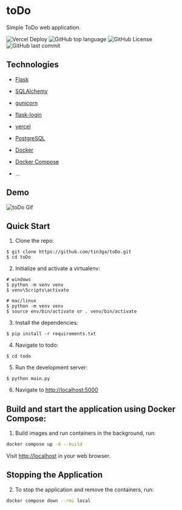 # toDo

Simple ToDo web application.

![Vercel Deploy](https://therealsujitk-vercel-badge.vercel.app/?app=todo-phi-blue)
![GitHub top language](https://img.shields.io/github/languages/top/tin3ga/toDo)
![GitHub License](https://img.shields.io/github/license/tin3ga/toDo)
![GitHub last commit](https://img.shields.io/github/last-commit/tin3ga/toDo)

## Technologies

- [Flask](https://flask.palletsprojects.com/en/3.0.x/)
- [SQLAlchemy](https://docs.sqlalchemy.org/en/20/intro.html#documentation-overview)
- [gunicorn](https://gunicorn.org/#quickstart)
- [flask-login](https://flask-login.readthedocs.io/en/latest/)
- [vercel](https://vercel.com/docs)
- [PostgreSQL](http://www.postgresql.org/)
- [Docker](https://www.docker.com/)
- [Docker Compose](https://docs.docker.com/compose/)

- ...

## Demo

![toDo Gif](https://res.cloudinary.com/tinegadev/image/upload/v1698136447/gif_demo/tcniszydkm2zmbjqvpcm.gif)

## Quick Start

1. Clone the repo:

```
$ git clone https://github.com/tin3ga/toDo.git
$ cd toDo
```

2. Initialize and activate a virtualenv:

```
# windows
$ python -m venv venv
$ venv\Scripts\activate

# mac/linux
$ python -m venv venv
$ source env/bin/activate or . venv/bin/activate
```

3. Install the dependencies:

```
$ pip install -r requirements.txt
```

4. Navigate to todo:

```
$ cd todo
```

5. Run the development server:

```
$ python main.py
```

6. Navigate to [http://localhost:5000](http://localhost:5000)

## Build and start the application using Docker Compose:

1. Build images and run containers in the background, run:

```bash
docker compose up -d --build
```

Visit [http://localhost](http://localhost:80) in your web browser.

## Stopping the Application

2. To stop the application and remove the containers, run:

```bash
docker compose down --rmi local
```
